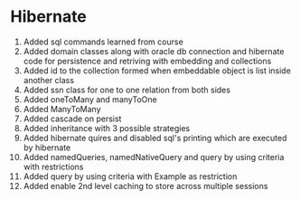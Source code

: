 # Hibernate
1) Added sql commands learned from course
2) Added domain classes along with oracle db connection and hibernate code for persistence and retriving with embedding and collections
3) Added id to the collection formed when embeddable object is list inside another class
4) Added ssn class for one to one relation from both sides
5) Added oneToMany and manyToOne
6) Added ManyToMany
7) Added cascade on persist
8) Added inheritance with 3 possible strategies
9) Added hibernate quires and disabled sql's printing which are executed by hibernate
10) Added namedQueries, namedNativeQuery and query by using criteria with restrictions
11) Added query by using criteria with Example as restriction
12) Added enable 2nd level caching to store across multiple sessions